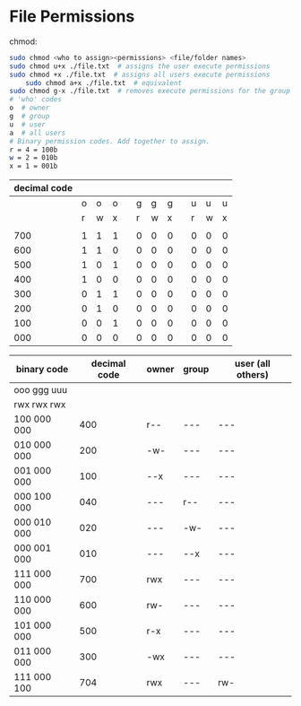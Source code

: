 # File Permissions

chmod:

```bash
sudo chmod <who to assign><permissions> <file/folder names>
sudo chmod u+x ./file.txt  # assigns the user execute permissions
sudo chmod +x ./file.txt  # assigns all users execute permissions
	sudo chmod a+x ./file.txt  # equivalent
sudo chmod g-x ./file.txt  # removes execute permissions for the group
# 'who' codes
o  # owner
g  # group
u  # user
a  # all users
# Binary permission codes. Add together to assign.
r = 4 = 100b
w = 2 = 010b
x = 1 = 001b
```

| decimal code |     |     |     |     |     |     |     |     |     |     |     |
| ------------ | --- | --- | --- | --- | --- | --- | --- | --- | --- | --- | --- |
|              | o   | o   | o   |     | g   | g   | g   |     | u   | u   | u   |
|              | r   | w   | x   |     | r   | w   | x   |     | r   | w   | x   |
|              |     |     |     |     |     |     |     |     |     |     |     |
| 700          | 1   | 1   | 1   |     | 0   | 0   | 0   |     | 0   | 0   | 0   |
| 600          | 1   | 1   | 0   |     | 0   | 0   | 0   |     | 0   | 0   | 0   |
| 500          | 1   | 0   | 1   |     | 0   | 0   | 0   |     | 0   | 0   | 0   |
| 400          | 1   | 0   | 0   |     | 0   | 0   | 0   |     | 0   | 0   | 0   |
| 300          | 0   | 1   | 1   |     | 0   | 0   | 0   |     | 0   | 0   | 0   |
| 200          | 0   | 1   | 0   |     | 0   | 0   | 0   |     | 0   | 0   | 0   |
| 100          | 0   | 0   | 1   |     | 0   | 0   | 0   |     | 0   | 0   | 0   |
| 000          | 0   | 0   | 0   |     | 0   | 0   | 0   |     | 0   | 0   | 0   |

| binary code | decimal code | owner | group | user (all others) |
| ----------- | ------------ | ----- | ----- | ----------------- |
| ooo ggg uuu |              |       |       |                   |
| rwx rwx rwx |              |       |       |                   |
| 100 000 000 | 400          | r--   | ---   | ---               |
| 010 000 000 | 200          | -w-   | ---   | ---               |
| 001 000 000 | 100          | --x   | ---   | ---               |
| 000 100 000 | 040          | ---   | r--   | ---               |
| 000 010 000 | 020          | ---   | -w-   | ---               |
| 000 001 000 | 010          | ---   | --x   | ---               |
| 111 000 000 | 700          | rwx   | ---   | ---               |
| 110 000 000 | 600          | rw-   | ---   | ---               |
| 101 000 000 | 500          | r-x   | ---   | ---               |
| 011 000 000 | 300          | -wx   | ---   | ---               |
| 111 000 100 | 704          | rwx   | ---   | rw-               |
